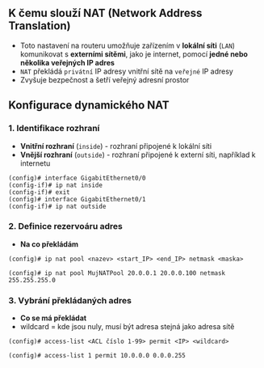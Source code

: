 ## K čemu slouží NAT (Network Address Translation)
- Toto nastavení na routeru umožňuje zařízením v **lokální síti** (`LAN`) komunikovat s **externími sítěmi**, jako je internet, pomocí **jedné nebo několika veřejných IP adres**
- `NAT` překládá `privátní` IP adresy vnitřní sítě na `veřejné` IP adresy
- Zvyšuje bezpečnost a šetří veřejný adresní prostor

## Konfigurace dynamického NAT

### 1. Identifikace rozhraní
- **Vnitřní rozhraní** (`inside`) - rozhraní připojené k lokální síti
- **Vnější rozhraní** (`outside`) - rozhraní připojené k externí síti, například k internetu

```
(config)# interface GigabitEthernet0/0
(config-if)# ip nat inside
(config-if)# exit
(config)# interface GigabitEthernet0/1
(config-if)# ip nat outside
```

### 2. Definice rezervoáru adres
- **Na co překládám**

```
(config)# ip nat pool <nazev> <start_IP> <end_IP> netmask <maska>

(config)# ip nat pool MujNATPool 20.0.0.1 20.0.0.100 netmask 255.255.255.0
```

### 3. Vybrání překládaných adres
- **Co se má překládat**
- wildcard = kde jsou nuly, musí být adresa stejná jako adresa sítě

```
(config)# access-list <ACL číslo 1-99> permit <IP> <wildcard>

(config)# access-list 1 permit 10.0.0.0 0.0.0.255
```
